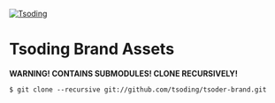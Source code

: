 [![Tsoding](https://img.shields.io/badge/twitch.tv-tsoding-purple?logo=twitch&style=for-the-badge)](https://www.twitch.tv/tsoding)
# Tsoding Brand Assets

**WARNING! CONTAINS SUBMODULES! CLONE RECURSIVELY!**

```console
$ git clone --recursive git://github.com/tsoding/tsoder-brand.git
```
